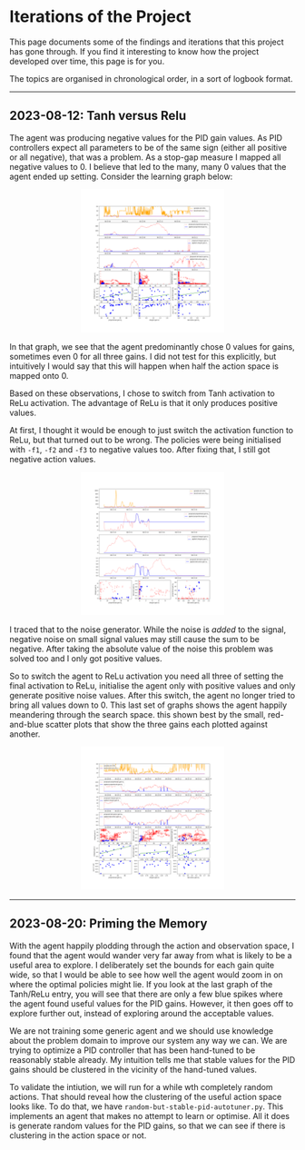 # Iterations of the Project

This page documents some of the findings and iterations that this project has gone through. If you find it interesting to know how the project developed over time, this page is for you.

The topics are organised in chronological order, in a sort of logbook format.

---
## 2023-08-12: Tanh versus Relu

The agent was producing negative values for the PID gain values. As PID controllers expect all parameters to be of the same sign (either all positive or all negative), that was a problem. As a stop-gap measure I mapped all negative values to 0. I believe that led to the many, many 0 values that the agent ended up setting. Consider the learning graph below:

<p align="center" width="100%">
    <img width="50%" src="../images/tanh-problem.png"> 
</p>

In that graph, we see that the agent predominantly chose 0 values for gains, sometimes even 0 for all three gains. I did not test for this explicitly, but intuitively I would say that this will happen when half the action space is mapped onto 0.

Based on these observations, I chose to switch from Tanh activation to ReLu activation. The advantage of ReLu is that it only produces positive values.

At first, I thought it would be enough to just switch the activation function to ReLu, but that turned out to be wrong. The policies were being initialised with `-f1`, `-f2` and `-f3` to negative values too. After fixing that, I still got negative action values.

<p align="center" width="100%">
    <img width="50%" src="../images/relu-goes-negative.png"> 
</p>

I traced that to the noise generator. While the noise is _added_ to the signal, negative noise on small signal values may still cause the sum to be negative. After taking the absolute value of the noise this problem was solved too and I only got positive values.

So to switch the agent to ReLu activation you need all three of setting the final activation to ReLu, initialise the agent only with positive values and only generate positive noise values. After this switch, the agent no longer tried to bring all values down to 0. This last set of graphs shows the agent happily meandering through the search space. this shown best by the small, red-and-blue scatter plots that show the three gains each plotted against another.

<p align="center" width="100%">
    <img width="50%" src="../images/relu-meander-properly.png"> 
</p>

---
## 2023-08-20: Priming the Memory

With the agent happily plodding through the action and observation space, I found that the agent would wander very far away from what is likely to be a useful area to explore. I deliberately  set the bounds for each gain quite wide, so that I would be able to see how well the agent would zoom in on where the optimal policies might lie. If you look at the last graph of the Tanh/ReLu entry, you will see that there are only a few blue spikes where the agent found useful values for the PID gains. However, it then goes off to explore further out, instead of exploring around the acceptable values.

We are not training some generic agent and we should use knowledge about the problem domain to improve our system any way we can. We are trying to optimize a PID controller that has been hand-tuned to be reasonably stable already. My intuition tells me that stable values for the PID gains should be clustered in the vicinity of the hand-tuned values.

To validate the intiution, we will run for a while wth completely random actions. That should reveal how the clustering of the useful action space looks like. To do that, we have `random-but-stable-pid-autotuner.py`. This implements an agent that makes no attempt to learn or optimise. All it does is generate random values for the PID gains, so that we can see if there is clustering in the action space or not.

